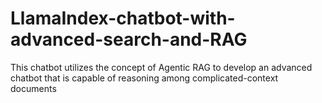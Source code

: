 # LlamaIndex-chatbot-with-advanced-search-and-RAG
This chatbot utilizes the concept of Agentic RAG to develop an advanced chatbot that is capable of reasoning among complicated-context documents
